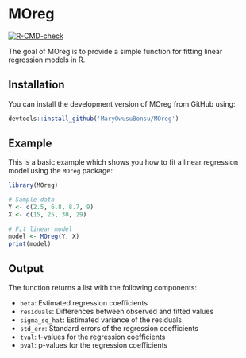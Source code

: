 # MOreg

<!-- badges: start -->
[![R-CMD-check](https://github.com/MaryOwusuBonsu/MOreg/actions/workflows/R-CMD-check.yaml/badge.svg)](https://github.com/MaryOwusuBonsu/MOreg/actions/workflows/R-CMD-check.yaml)
<!-- badges: end -->

The goal of MOreg is to provide a simple function for fitting linear regression models in R.



## Installation

You can install the development version of MOreg from GitHub using:

```r
devtools::install_github('MaryOwusuBonsu/MOreg')
```


## Example

This is a basic example which shows you how to fit a linear regression model using the `MOreg` package:

```r
library(MOreg)

# Sample data
Y <- c(2.5, 6.8, 8.7, 9)
X <- c(15, 25, 30, 29)

# Fit linear model
model <- MOreg(Y, X)
print(model)
```

## Output

The function returns a list with the following components:

- `beta`: Estimated regression coefficients
- `residuals`: Differences between observed and fitted values
- `sigma_sq_hat`: Estimated variance of the residuals
- `std_err`: Standard errors of the regression coefficients
- `tval`: t-values for the regression coefficients
- `pval`: p-values for the regression coefficients

